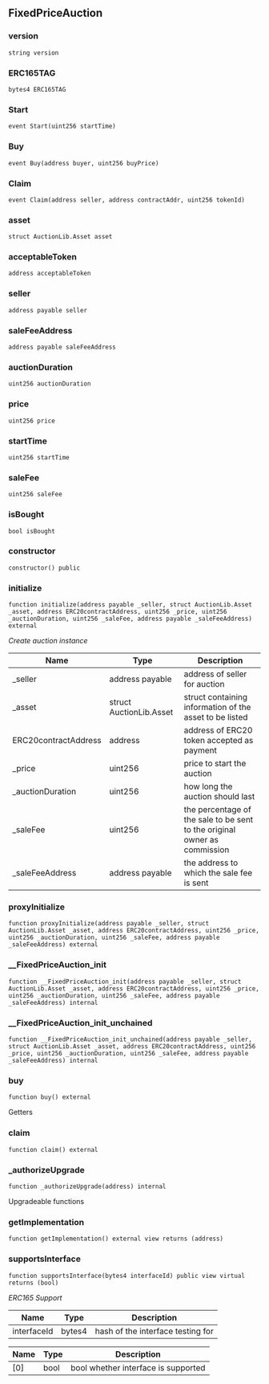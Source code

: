 

## FixedPriceAuction

### version

```solidity
string version
```

### ERC165TAG

```solidity
bytes4 ERC165TAG
```

### Start

```solidity
event Start(uint256 startTime)
```

### Buy

```solidity
event Buy(address buyer, uint256 buyPrice)
```

### Claim

```solidity
event Claim(address seller, address contractAddr, uint256 tokenId)
```

### asset

```solidity
struct AuctionLib.Asset asset
```

### acceptableToken

```solidity
address acceptableToken
```

### seller

```solidity
address payable seller
```

### saleFeeAddress

```solidity
address payable saleFeeAddress
```

### auctionDuration

```solidity
uint256 auctionDuration
```

### price

```solidity
uint256 price
```

### startTime

```solidity
uint256 startTime
```

### saleFee

```solidity
uint256 saleFee
```

### isBought

```solidity
bool isBought
```

### constructor

```solidity
constructor() public
```

### initialize

```solidity
function initialize(address payable _seller, struct AuctionLib.Asset _asset, address ERC20contractAddress, uint256 _price, uint256 _auctionDuration, uint256 _saleFee, address payable _saleFeeAddress) external
```

_Create auction instance_

| Name | Type | Description |
| ---- | ---- | ----------- |
| _seller | address payable | address of seller for auction |
| _asset | struct AuctionLib.Asset | struct containing information of the asset to be listed |
| ERC20contractAddress | address | address of ERC20 token accepted as payment |
| _price | uint256 | price to start the auction |
| _auctionDuration | uint256 | how long the auction should last |
| _saleFee | uint256 | the percentage of the sale to be sent to the original owner as commission |
| _saleFeeAddress | address payable | the address to which the sale fee is sent |

### proxyInitialize

```solidity
function proxyInitialize(address payable _seller, struct AuctionLib.Asset _asset, address ERC20contractAddress, uint256 _price, uint256 _auctionDuration, uint256 _saleFee, address payable _saleFeeAddress) external
```

### __FixedPriceAuction_init

```solidity
function __FixedPriceAuction_init(address payable _seller, struct AuctionLib.Asset _asset, address ERC20contractAddress, uint256 _price, uint256 _auctionDuration, uint256 _saleFee, address payable _saleFeeAddress) internal
```

### __FixedPriceAuction_init_unchained

```solidity
function __FixedPriceAuction_init_unchained(address payable _seller, struct AuctionLib.Asset _asset, address ERC20contractAddress, uint256 _price, uint256 _auctionDuration, uint256 _saleFee, address payable _saleFeeAddress) internal
```

### buy

```solidity
function buy() external
```

Getters

### claim

```solidity
function claim() external
```

### _authorizeUpgrade

```solidity
function _authorizeUpgrade(address) internal
```

Upgradeable functions

### getImplementation

```solidity
function getImplementation() external view returns (address)
```

### supportsInterface

```solidity
function supportsInterface(bytes4 interfaceId) public view virtual returns (bool)
```

_ERC165 Support_

| Name | Type | Description |
| ---- | ---- | ----------- |
| interfaceId | bytes4 | hash of the interface testing for |

| Name | Type | Description |
| ---- | ---- | ----------- |
| [0] | bool | bool whether interface is supported |

